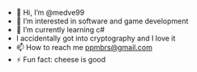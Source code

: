 - 👋 Hi, I’m @medve99
- 👀 I’m interested in software and game development
- 🌱 I’m currently learning c#
- I accidentally got into cryptography and I love it
- 📫 How to reach me ppmbrs@gmail.com
- ⚡ Fun fact: cheese is good

